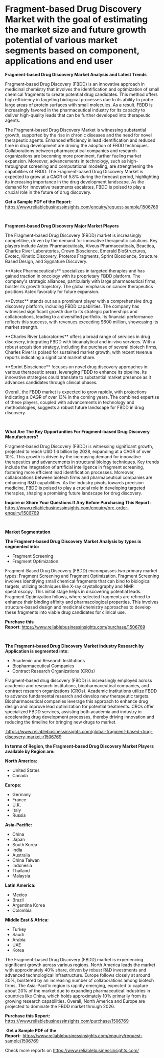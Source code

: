 <p><h1>Fragment-based Drug Discovery Market with the goal of estimating the market size and future growth potential of various market segments based on component, applications and end user</h1></p><p><strong>Fragment-based Drug Discovery Market Analysis and Latest Trends</strong></p>
<p><p>Fragment-based Drug Discovery (FBDD) is an innovative approach in medicinal chemistry that involves the identification and optimization of small chemical fragments to create potential drug candidates. This method offers high efficiency in targeting biological processes due to its ability to probe large areas of protein surfaces with small molecules. As a result, FBDD is increasingly favored in the pharmaceutical industry for its capacity to deliver high-quality leads that can be further developed into therapeutic agents.</p><p>The Fragment-based Drug Discovery Market is witnessing substantial growth, supported by the rise in chronic diseases and the need for novel therapeutic agents. Enhanced efficiency in lead identification and reduced time in drug development are driving the adoption of FBDD techniques. Collaborations between pharmaceutical companies and research organizations are becoming more prominent, further fueling market expansion. Moreover, advancements in technology, such as high-throughput screening and computational modeling, are strengthening the capabilities of FBDD. The Fragment-based Drug Discovery Market is expected to grow at a CAGR of 5.8% during the forecast period, highlighting its increasing importance in the drug development landscape. As the demand for innovative treatments escalates, FBDD is poised to play a crucial role in the future of drug discovery.</p></p>
<p><strong>Get a Sample PDF of the Report:&nbsp;</strong> <a href="https://www.reliablebusinessinsights.com/enquiry/request-sample/1506769?utm_campaign=3439&utm_medium=2&utm_source=Github&utm_content=ia&utm_term=23032025&utm_id=fragment-based-drug-discovery">https://www.reliablebusinessinsights.com/enquiry/request-sample/1506769</a></p>
<p>&nbsp;</p>
<p><strong>Fragment-based Drug Discovery Major Market Players</strong></p>
<p><p>The Fragment-based Drug Discovery (FBDD) market is increasingly competitive, driven by the demand for innovative therapeutic solutions. Key players include Astex Pharmaceuticals, Alveus Pharmaceuticals, Beactica, Charles River Laboratories, Crown Bioscience, Emerald BioStructures, Evotec, Kinetic Discovery, Proteros Fragments, Sprint Bioscience, Structure Based Design, and Sygnature Discovery.</p><p>**Astex Pharmaceuticals** specializes in targeted therapies and has gained traction in oncology with its proprietary FBDD platform. The company's strategic alliances, particularly with large pharmaceutical firms, bolster its growth trajectory. The global emphasis on cancer therapeutics positions Astex favorably for future expansion.</p><p>**Evotec** stands out as a prominent player with a comprehensive drug discovery platform, including FBDD capabilities. The company has witnessed significant growth due to its strategic partnerships and collaborations, leading to a diversified portfolio. Its financial performance reflects this success, with revenues exceeding $600 million, showcasing its market strength.</p><p>**Charles River Laboratories** offers a broad range of services in drug discovery, integrating FBDD with bioanalytical and in-vivo services. With a robust acquisition strategy, including the purchase of several biotech firms, Charles River is poised for sustained market growth, with recent revenue reports indicating a significant market share.</p><p>**Sprint Bioscience** focuses on novel drug discovery approaches in various therapeutic areas, leveraging FBDD to enhance its pipeline. Its innovative strategies could translate to substantial market presence as it advances candidates through clinical phases.</p><p>Overall, the FBDD market is expected to grow rapidly, with projections indicating a CAGR of over 13% in the coming years. The combined expertise of these players, coupled with advancements in technology and methodologies, suggests a robust future landscape for FBDD in drug discovery.</p></p>
<p>&nbsp;</p>
<p><strong>What Are The Key Opportunities For Fragment-based Drug Discovery Manufacturers?</strong></p>
<p><p>Fragment-based Drug Discovery (FBDD) is witnessing significant growth, projected to reach USD 1.6 billion by 2028, expanding at a CAGR of over 10%. This growth is driven by the increasing demand for innovative therapeutics and advancements in structural biology techniques. Key trends include the integration of artificial intelligence in fragment screening, fostering more efficient lead identification processes. Moreover, collaborations between biotech firms and pharmaceutical companies are enhancing R&D capabilities. As the industry pivots towards precision medicine, FBDD is poised to play a crucial role in developing targeted therapies, shaping a promising future landscape for drug discovery.</p></p>
<p><strong>Inquire or Share Your Questions If Any Before Purchasing This Report:</strong> <a href="https://www.reliablebusinessinsights.com/enquiry/pre-order-enquiry/1506769?utm_campaign=3439&utm_medium=2&utm_source=Github&utm_content=ia&utm_term=23032025&utm_id=fragment-based-drug-discovery">https://www.reliablebusinessinsights.com/enquiry/pre-order-enquiry/1506769</a></p>
<p>&nbsp;</p>
<p><strong>Market Segmentation</strong></p>
<p><strong>The Fragment-based Drug Discovery Market Analysis by types is segmented into:</strong></p>
<p><ul><li>Fragment Screening</li><li>Fragment Optimization</li></ul></p>
<p><p>Fragment-Based Drug Discovery (FBDD) encompasses two primary market types: Fragment Screening and Fragment Optimization. Fragment Screening involves identifying small chemical fragments that can bind to biological targets, utilizing techniques like X-ray crystallography and NMR spectroscopy. This initial stage helps in discovering potential leads. Fragment Optimization follows, where selected fragments are refined to enhance their binding affinity and pharmacological properties. This involves structure-based design and medicinal chemistry approaches to develop these fragments into viable drug candidates for clinical use.</p></p>
<p><strong>Purchase this Report:&nbsp;</strong><a href="https://www.reliablebusinessinsights.com/purchase/1506769?utm_campaign=3439&utm_medium=2&utm_source=Github&utm_content=ia&utm_term=23032025&utm_id=fragment-based-drug-discovery">https://www.reliablebusinessinsights.com/purchase/1506769</a></p>
<p>&nbsp;</p>
<p><strong>The Fragment-based Drug Discovery Market Industry Research by Application is segmented into:</strong></p>
<p><ul><li>Academic and Research Institutions</li><li>Biopharmaceutical Companies</li><li>Contract Research Organizations (CROs)</li></ul></p>
<p><p>Fragment-based drug discovery (FBDD) is increasingly employed across academic and research institutions, biopharmaceutical companies, and contract research organizations (CROs). Academic institutions utilize FBDD to advance fundamental research and develop new therapeutic targets. Biopharmaceutical companies leverage this approach to enhance drug design and improve lead optimization for potential treatments. CROs offer specialized FBDD services, assisting both academia and industry in accelerating drug development processes, thereby driving innovation and reducing the timeline for bringing new drugs to market.</p></p>
<p><a href="https://www.reliablebusinessinsights.com/global-fragment-based-drug-discovery-market-r1506769?utm_campaign=3439&utm_medium=2&utm_source=Github&utm_content=ia&utm_term=23032025&utm_id=fragment-based-drug-discovery">&nbsp;https://www.reliablebusinessinsights.com/global-fragment-based-drug-discovery-market-r1506769</a></p>
<p><strong>In terms of Region, the Fragment-based Drug Discovery Market Players available by Region are:</strong></p>
<p>
    <p> <strong> North America: </strong>
        <ul>
            <li>United States</li>
            <li>Canada</li>
        </ul>
        </p> 
    <p> <strong> Europe: </strong>
        <ul>
            <li>Germany</li>
            <li>France</li>
            <li>U.K.</li>
            <li>Italy</li>
            <li>Russia</li>
        </ul>
        </p> 
    <p> <strong> Asia-Pacific: </strong>
        <ul>
            <li>China</li>
            <li>Japan</li>
            <li>South Korea</li>
            <li>India</li>
            <li>Australia</li>
            <li>China Taiwan</li>
            <li>Indonesia</li>
            <li>Thailand</li>
            <li>Malaysia</li>
        </ul>
        </p> 
    <p> <strong> Latin America: </strong>
        <ul>
            <li>Mexico</li>
            <li>Brazil</li>
            <li>Argentina Korea</li>
            <li>Colombia</li>
        </ul>
        </p> 
    <p> <strong> Middle East & Africa: </strong>
        <ul>
            <li>Turkey</li>
            <li>Saudi</li>
            <li>Arabia</li>
            <li>UAE</li>
            <li>Korea</li>
        </ul>
    </p>
    </p>
<p><p>The Fragment-based Drug Discovery (FBDD) market is experiencing significant growth across various regions. North America leads the market with approximately 40% share, driven by robust R&D investments and advanced technological infrastructure. Europe follows closely at around 30%, bolstered by an increasing number of collaborations among biotech firms. The Asia-Pacific region is rapidly emerging, expected to capture about 20% of the market due to expanding pharmaceutical industries in countries like China, which holds approximately 10% primarily from its growing research capabilities. Overall, North America and Europe are projected to dominate the FBDD market through 2026.</p></p>
<p><strong>Purchase this Report: </strong><a href="https://www.reliablebusinessinsights.com/purchase/1506769?utm_campaign=3439&utm_medium=2&utm_source=Github&utm_content=ia&utm_term=23032025&utm_id=fragment-based-drug-discovery">https://www.reliablebusinessinsights.com/purchase/1506769</a></p>
<p>&nbsp;<strong>Get a Sample PDF of the Report:&nbsp;&nbsp;</strong><a href="https://www.reliablebusinessinsights.com/enquiry/request-sample/1506769?utm_campaign=3439&utm_medium=2&utm_source=Github&utm_content=ia&utm_term=23032025&utm_id=fragment-based-drug-discovery">https://www.reliablebusinessinsights.com/enquiry/request-sample/1506769</a></p>
<p><strong></strong></p>
<p>Check more reports on <a href="https://www.reliablebusinessinsights.com/?utm_campaign=3439&utm_medium=2&utm_source=Github&utm_content=ia&utm_term=23032025&utm_id=fragment-based-drug-discovery">https://www.reliablebusinessinsights.com/</a></p>